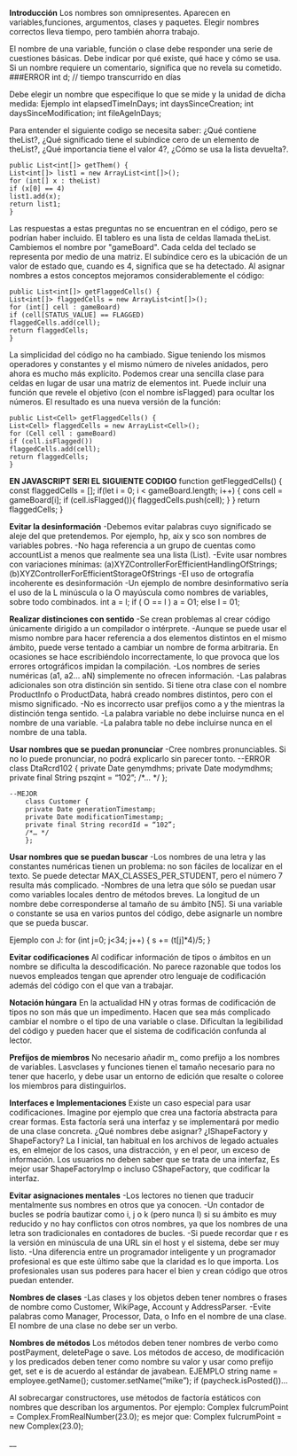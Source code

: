 __Introducción__
Los nombres son omnipresentes. Aparecen en variables,funciones, argumentos, clases y paquetes.
Elegir nombres correctos lleva tiempo, pero también ahorra trabajo.

El nombre de una variable, función o clase debe responder una serie de cuestiones básicas. Debe indicar por qué existe, qué hace y cómo se usa. Si un nombre requiere un comentario, significa que no revela su cometido.
    ###ERROR
        int d; // tiempo transcurrido en días


Debe elegir un nombre que especifique lo que se mide y la unidad de dicha medida:
    Ejemplo
        int elapsedTimeInDays;
        int daysSinceCreation;
        int daysSinceModification;
        int fileAgeInDays;

Para entender el siguiente codigo se necesita saber: ¿Qué contiene theList?, ¿Qué significado tiene el subíndice cero de un elemento de theList?, ¿Qué importancia tiene el valor 4?, ¿Cómo se usa la lista devuelta?. 

    public List<int[]> getThem() {
    List<int[]> list1 = new ArrayList<int[]>();
    for (int[] x : theList)
    if (x[0] == 4)
    list1.add(x);
    return list1;
    }

Las respuestas a estas preguntas no se encuentran en el código, pero se podrían haber incluido. 
El tablero es una lista de celdas llamada theList. Cambiemos el nombre por "gameBoard". Cada celda del teclado se representa por medio de una matriz. El subíndice cero es la ubicación de un valor de estado que, cuando es 4,
significa que se ha detectado. Al asignar nombres a estos conceptos mejoramos considerablemente el código:

    public List<int[]> getFlaggedCells() {
    List<int[]> flaggedCells = new ArrayList<int[]>();
    for (int[] cell : gameBoard)
    if (cell[STATUS_VALUE] == FLAGGED)
    flaggedCells.add(cell);
    return flaggedCells;
    }

La simplicidad del código no ha cambiado. Sigue teniendo los mismos operadores y constantes y el mismo número de niveles anidados, pero ahora es mucho más explícito. Podemos crear una sencilla clase para celdas en lugar de usar una matriz de elementos int. Puede incluir una función que revele el objetivo (con el nombre isFlagged) para ocultar los números. El resultado es una nueva versión de la función:

    public List<Cell> getFlaggedCells() {
    List<Cell> flaggedCells = new ArrayList<Cell>();
    for (Cell cell : gameBoard)
    if (cell.isFlagged())
    flaggedCells.add(cell);
    return flaggedCells;
    }

__EN JAVASCRIPT SERI EL SIGUIENTE CODIGO__
function getFleggedCells() {
    const flaggedCells = [];
    if(let i = 0; i < gameBoard.length; i++) {
        cons cell = gameBoard[i];
        if (cell.isFlagged()){
            flaggedCells.push(cell);
        }
    }
    return flaggedCells;
}

__Evitar la desinformación__
-Debemos evitar palabras cuyo significado se aleje del que pretendemos. Por ejemplo, hp, aix y sco son nombres de variables pobres.
-No haga referencia a un grupo de cuentas como accountList a menos que realmente sea una lista (List).
-Evite usar nombres con variaciones mínimas: (a)XYZControllerForEfficientHandlingOfStrings; (b)XYZControllerForEfficientStorageOfStrings
-El uso de ortografía incoherente es desinformación 
-Un ejemplo de nombre desinformativo sería el uso de la L minúscula o la O mayúscula como nombres de variables, sobre todo combinados.
    int a = l;
    if ( O == l )
    a = O1;
    else
    l = 01;

__Realizar distinciones con sentido__
-Se crean problemas al crear código únicamente dirigido a un compilador o intérprete.
-Aunque se puede usar el mismo nombre para hacer referencia a dos elementos distintos en el mismo ámbito, puede verse tentado a cambiar un nombre de forma arbitraria. En ocasiones se hace escribiéndolo incorrectamente, lo que provoca que los errores ortográficos impidan la compilación.
-Los nombres de series numéricas (a1, a2… aN) simplemente no ofrecen información.
-Las palabras adicionales son otra distinción sin sentido. Si tiene otra clase con el nombre ProductInfo o
ProductData, habrá creado nombres distintos, pero con el mismo significado.
-No es incorrecto usar prefijos como a y the mientras la distinción tenga sentido.
-La palabra variable no debe incluirse nunca en el nombre de una variable. 
-La palabra table no debe incluirse nunca en el nombre de una tabla.


__Usar nombres que se puedan pronunciar__
-Cree nombres pronunciables. Si no lo puede pronunciar, no podrá explicarlo sin parecer tonto.
    --ERROR
        class DtaRcrd102 {
        private Date genymdhms;
        private Date modymdhms;
        private final String pszqint = “102”;
        /*… */
        };

    --MEJOR
        class Customer {
        private Date generationTimestamp;
        private Date modificationTimestamp;
        private final String recordId = “102”;
        /*… */
        };

__Usar nombres que se puedan buscar__
-Los nombres de una letra y las constantes numéricas tienen un problema: no son fáciles de localizar en el texto. Se puede detectar MAX_CLASSES_PER_STUDENT, pero el número 7 resulta más complicado.
-Nombres de una letra que sólo se puedan usar como variables locales dentro de métodos breves. La longitud de un nombre debe corresponderse al tamaño de su ámbito [N5]. Si una variable o constante se usa en varios puntos del código, debe asignarle un nombre que se pueda buscar.

Ejemplo con J: 
    for (int j=0; j<34; j++) {
    s += (t[j]*4)/5;
    }

__Evitar codificaciones__
Al codificar información de tipos o ámbitos en un nombre se dificulta la descodificación. No parece razonable que todos los nuevos empleados tengan que aprender otro lenguaje de codificación además del código con el
que van a trabajar.

__Notación húngara__
En la actualidad HN y otras formas de codificación de tipos no son más que un impedimento. Hacen que sea más complicado cambiar el nombre o el tipo de una variable o clase. Dificultan la legibilidad del código y pueden hacer que el sistema de codificación confunda al lector.

__Prefijos de miembros__
No necesario añadir m_ como prefijo a los nombres de variables. Lasvclases y funciones tienen el tamaño necesario para no tener que hacerlo, y debe usar un entorno de edición que resalte o coloree los miembros para
distinguirlos.

__Interfaces e Implementaciones__
Existe un caso especial para usar codificaciones. Imagine por ejemplo que crea una factoría abstracta para crear formas. Esta factoría será una interfaz y se implementará por medio de una clase concreta. ¿Qué nombres debe asignar? ¿IShapeFactory y ShapeFactory? La I inicial, tan habitual en los archivos de legado actuales es, en elmejor de los casos, una distracción, y en el peor, un exceso de información. Los usuarios no deben saber que se trata de una interfaz, Es mejor usar ShapeFactoryImp o incluso CShapeFactory, que codificar la interfaz.

__Evitar asignaciones mentales__
-Los lectores no tienen que traducir mentalmente sus nombres en otros que ya conocen.
-Un contador de bucles se podría bautizar como i, j o k (pero nunca l) si su ámbito es muy reducido y no hay conflictos con otros nombres, ya que los nombres de una letra son tradicionales en contadores de bucles.
-Si puede recordar que r es la versión en minúscula de una URL sin el host y el sistema, debe ser muy listo.
-Una diferencia entre un programador inteligente y un programador profesional es que este último sabe que la claridad es lo que importa. Los profesionales usan sus poderes para hacer el bien y crean código que otros
puedan entender.

__Nombres de clases__
-Las clases y los objetos deben tener nombres o frases de nombre como Customer, WikiPage, Account y AddressParser. 
-Evite palabras como Manager, Processor, Data, o Info en el nombre de una clase. 
El nombre de una clase no debe ser un verbo.

__Nombres de métodos__
Los métodos deben tener nombres de verbo como postPayment, deletePage o save. Los métodos de acceso, de modificación y los predicados deben tener como nombre su valor y usar como prefijo get, set e is de acuerdo al estándar de javabean.
EJEMPLO
    string name = employee.getName();
    customer.setName(“mike”);
    if (paycheck.isPosted())…

Al sobrecargar constructores, use métodos de factoría estáticos con nombres que describan los argumentos. Por ejemplo:
    Complex fulcrumPoint = Complex.FromRealNumber(23.0);
es mejor que:
    Complex fulcrumPoint = new Complex(23.0);

__





































